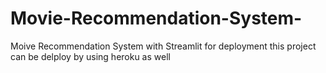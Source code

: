 # Movie-Recommendation-System-
Moive Recommendation System with Streamlit for deployment
this project can be delploy by using heroku as well
